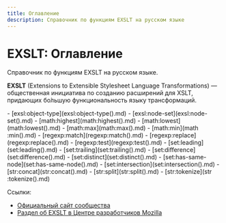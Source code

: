 ```yaml
---
title: Оглавление
description: Справочник по функциям EXSLT на русском языке
---
```


# EXSLT: Оглавление

Справочник по функциям EXSLT на русском языке.

**EXSLT** (Extensions to Extensible Stylesheet Language Transformations) — общественная инициатива по созданию расширений для XSLT, придающих бо́льшую функциональность языку трансформаций.

<div class="col3" markdown="1">
- [exsl​:object-type](exsl:object-type().md)
- [exsl​:node-set](exsl​:node-set().md)
- [math​:highest](math​:highest().md)
- [math​:lowest](math:lowest().md)
- [math​:max](math​:max().md)
- [math​:min](math​:min().md)
- [regexp​:match](regexp:match().md)
- [regexp​:replace](regexp:replace().md)
- [regexp​:test](regexp​:test().md)
- [set​:leading](set:leading().md)
- [set​:trailing](set:trailing().md)
- [set​:difference](set:difference().md)
- [set​:distinct](set:distinct().md)
- [set​:has-same-node](set:has-same-node().md)
- [set​:intersection](set​:intersection().md)
- [str​:concat](str​:concat().md)
- [str​:split](str:split().md)
- [str​:tokenize](str​:tokenize().md)
</div>

Ссылки:

- [Официальный сайт сообщества](http://www.exslt.org/)
- [Раздел об EXSLT в Центре разработчиков Mozilla](https://developer.mozilla.org/en-US/docs/Web/EXSLT)
